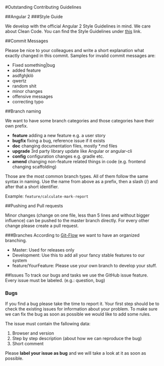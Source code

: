 #Outstanding Contributing Guidelines

##Angular 2
###Style Guide

We develop with the official Angular 2 Style Guidelines in mind. We care about Clean Code.
You can find the Style Guidelines under [this](https://angular.io/docs/ts/latest/guide/style-guide.html) link.


##Commit Messages

Please be nice to your colleagues and write a short explanation what exactly changed in this commit.
Samples for invalid commit messages are:
- Fixed something|bug
- added feature
- asdfghjklö
- qwertz
- random shit
- minor changes
- offensive messages
- correcting typo

##Branch naming

We want to have some branch categories and those categories have their own prefix.

- **feature**
   adding a new feature e.g. a user story
- **bugfix**
   fixing a bug, reference issue if it exists
- **doc**
   changing documentation files, mostly *.md files
- **upgrade**
   3rd party library update like Angular or angular-cli
- **config**
   configuration changes e.g. gradle etc.
- **amend**
   changing non-feature related things in code (e.g. frontend changing scaffolding)

Those are the most common branch types.
All of them follow the same syntax in naming. 
Use the name from above as a prefix, then a slash (/) and after that a short identifier.

Example:
`feature/calculate-mark-report`

##Pushing and Pull requests

Minor changes (change on one file, less than 5 lines and without bigger influence) can be pushed to the master branch directly.
For every other change please create a pull request.

###Branches 
According to [Git-Flow](https://danielkummer.github.io/git-flow-cheatsheet/) we want to have an organized branching.

* Master: Used for releases only
* Development: Use this to add all your fancy stable features to our system
* feature/YourFeature: Please use your own branch to develop your stuff.

##Issues
To track our bugs and tasks we use the GitHub issue feature.
Every issue must be labeled. (e.g.: question, bug)

### Bugs
If you find a bug please take the time to report it.
Your first step should be to check the existing issues for information about your problem.
To make sure we can fix the bug as soon as possible we would like to add some rules.
 
The issue must contain the fallowing data:
1. Browser and version
2. Step by step description (about how we can reproduce the bug)
3. Short comment

Please **label your issue as bug** and we will take a look at it as soon as possible.
